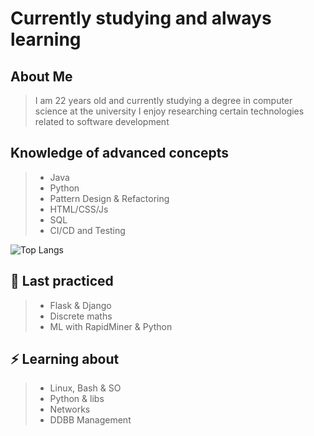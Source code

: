 # Currently studying and always learning

## About Me  
> I am 22 years old and currently studying a degree in computer science at the university
> I enjoy researching certain technologies related to software development

## Knowledge of advanced concepts 

> - Java
> - Python
> - Pattern Design & Refactoring
> - HTML/CSS/Js
> - SQL
> - CI/CD and Testing


![Top Langs](https://github-readme-stats.vercel.app/api/top-langs/?username=JJuanvolpe&hide_progress=true)

<!--
**JJuanVolpe/JJUANVOLPE** is a ✨ _special_ ✨ repository because its `README.md` (this file) appears on your GitHub profile.

Here are some ideas to get you started:

- 👯 I’m looking to collaborate on ...
- 🤔 I’m looking for help with ...
- 💬 Ask me about ...
- 📫 How to reach me: ...
- 😄 Pronouns: ...
-  Fun fact: ...
-->
## 💬 Last practiced

> - Flask & Django
> - Discrete maths
> - ML with RapidMiner & Python

## ⚡ Learning about 

> - Linux, Bash & SO
> - Python & libs
> - Networks
> - DDBB Management
